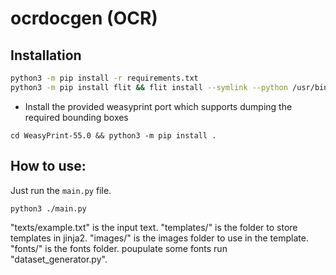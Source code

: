 # ocrdocgen (OCR)

## Installation
```bash
python3 -m pip install -r requirements.txt
python3 -m pip install flit && flit install --symlink --python /usr/bin/python3
```
* Install the provided weasyprint port which supports dumping the required bounding boxes 
``` 
cd WeasyPrint-55.0 && python3 -m pip install . 
```

## How to use:
Just run the `main.py` file. 
```bash
python3 ./main.py
```

"texts/example.txt" is the input text.
"templates/" is the folder to store templates in jinja2.
"images/" is the images folder to use in the template.
"fonts/" is the fonts folder. poupulate some fonts
run "dataset_generator.py".

